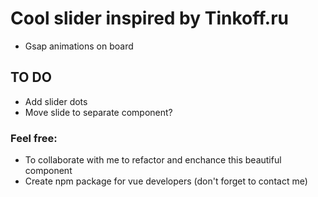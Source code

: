 # Cool slider inspired by Tinkoff.ru

- Gsap animations on board

## TO DO

- Add slider dots
- Move slide to separate component?

### Feel free:

- To collaborate with me to refactor and enchance this beautiful component
- Create npm package for vue developers (don't forget to contact me)
